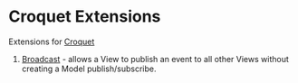 # Croquet Extensions
Extensions for [Croquet](https://croquet.studio/)

1. [Broadcast](https://github.com/zakaton/croquet-extensions/tree/master/broadcast) - allows a View to publish an event to all other Views without creating a Model publish/subscribe.
